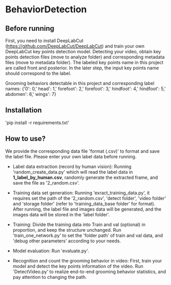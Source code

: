 # BehaviorDetection

## Before running
First, you need to install DeepLabCut (https://github.com/DeepLabCut/DeepLabCut) and train your own DeepLabCut key points detection model. Detecting your video, obtain key points detection files (move to analyze folder) and corresponding metadata files (move to metadata folder). The labeled key points name in this project are called front and posterior. In the later step, the input key points name should correspond to the label. 

Grooming behaviors detectable in this project and corresponding label names: {'0': 0,' head': 1,' forefoot': 2,' forefoot': 3,' hindfoot': 4,' hindfoot': 5,' abdomen': 6,' wings': 7}

## Installation
'pip install -r requirements.txt'

## How to use?
We provide the corresponding data file 'format (.csv)' to format and save the label file. Please enter your own label data before running.

* Label data extraction (record by human vision): 
Running 'random_create_data.py' which will read the label data in **1_label_by_human.csv**, randomly generate the extracted frame, and save the file as '2_random.csv'.

* Training data set generation: 
Running 'exract_training_data.py', it requires set the path of the '2_random.csv', 'detect folder', 'video folder' and 'storage folder' (refer to 'training_data_base folder' for format). After running, the label file and images data will be generated, and the images data will be stored in the 'label folder'. 

* Training: 
Divide the training data into Train and val (optional) in proportion, and keep the structure unchanged. Run 'train_one_network.py' to set the 'folder path' of train and val data, and 'debug other parameters' according to your needs. 

* Model evaluation: Run 'evaluate.py'.

* Recognition and count the grooming behavior in video: 
First, train your model and detect the key points information of the video. Run 'DetectVideo.py' to realize end-to-end grooming behavior statistics, and pay attention to changing the path.
